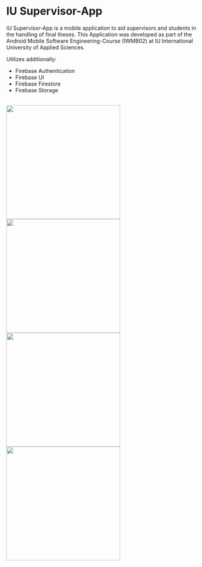 # IU Supervisor-App

IU Supervisor-App is a mobile application to aid supervisors and students in the handling of final theses.
This Application was developed as part of the Android Mobile Software Engineering-Course (IWMB02) at IU International University of Applied Sciences.
<br/>

Utilizes additionally:
* Firebase Authentication 
* Firebase UI
* Firebase Firestore
* Firebase Storage
<br/>


<img src="https://github.com/ffeusthuber/IWMB02_IU_Betreuer_App/assets/124203089/3918e60b-2088-4ec9-97b4-7695ccf7db1f" width="300">
<img src="https://github.com/ffeusthuber/IWMB02_IU_Betreuer_App/assets/124203089/3af249a2-9eef-44de-be6e-2316839a5a23" width="300">
<br/>
<img src="https://github.com/ffeusthuber/IWMB02_IU_Betreuer_App/assets/124203089/f861dcaa-45f7-4a25-94ad-b9ea011e7550" width="300">
<img src="https://github.com/ffeusthuber/IWMB02_IU_Betreuer_App/assets/124203089/82800b5c-8ca9-4784-bde7-15a54e9270b1" width="300">
